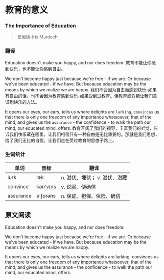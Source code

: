 # 教育的意义
### The Importance of Education
>爱阅读-Iris Murdoch

### 翻译
Education doesn't make you happy, and nor does freedom.
教育不能让你感到快乐，也不能让你感到自由。

We don't become happy just because we're free - if we are. Or because we've been educated - if we have. But because education may be the means by which we realize we are happy.
我们不会因为自由而感到快乐-如果有自由的话，也不会因为教育感到快乐-如果受到过教育。但教育或许能让我们意识到快乐的方法。

It opens our eyes, our ears, tells us where delights are `lurking`, `convinces` us that there is only one freedom of any importance whatsoever, that of the mind, and gives us the `assurance` - the confidence - to walk the path our mind, our educated mind, offers.
教育开阔了我们的视野，丰富我们的听觉，告诉我们快乐藏在哪里，让我们相信只有一种自由是无比重要的，那就是我们思想，给了我们无比的自信，让我们走在受过教育的思想子路上。

### 生词统计
| 单词 | 音标 | 翻译 |
|-|-|-| 
| lurk | lɝk | n. 潜伏、埋伏； v. 潜伏、潜藏 |
| convince | kən'vɪns | v. 说服、使确信 |
| assurance | ə'ʃʊrəns | n. 保证、担保、保险、确信 |

## 原文阅读
Education doesn't make you happy, and nor does freedom.

We don't become happy just because we're free - if we are. Or because we've been educated - if we have. But because education may be the means by which we realize we are happy.

It opens our eyes, our ears, tells us where delights are lurking, convinces us that there is only one freedom of any importance whatsoever, that of the mind, and gives us the assurance - the confidence - to walk the path our mind, our educated mind, offers.